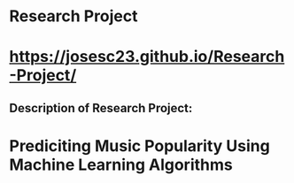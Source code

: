 # Research Project
# https://josesc23.github.io/Research-Project/

## Description of Research Project: 
# Prediciting Music Popularity Using Machine Learning Algorithms
